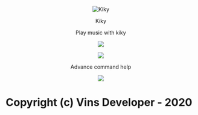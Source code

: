 <p align="center">
  <img src="https://cdn.discordapp.com/avatars/771007705103597610/7d559d192ee8085143bfbbf8c1a9db42.webp" alt="Kiky"/>
</p>
<p align="center">
  Kiky
 </p>

<p align="center">
  Play music with kiky
 </p>
 <p align="center">
<img src="https://cdn.discordapp.com/attachments/771738114518679582/772294685817438218/Screenshot_386.png"/>
</p>
<p align="center">
 <img src="https://cdn.discordapp.com/attachments/771738114518679582/772293432189386752/Screenshot_384.png"/>
</p>

<p align="center">
  Advance command help
 </p>
<p align="center">
 <img src="https://cdn.discordapp.com/attachments/771738114518679582/772293881361727539/Screenshot_385.png"/>
</p>

# Copyright (c) Vins Developer - 2020
